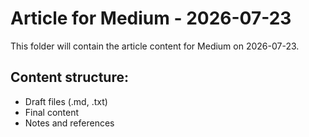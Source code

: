 # Article for Medium - 2026-07-23

This folder will contain the article content for Medium on 2026-07-23.

## Content structure:
- Draft files (.md, .txt)
- Final content
- Notes and references
